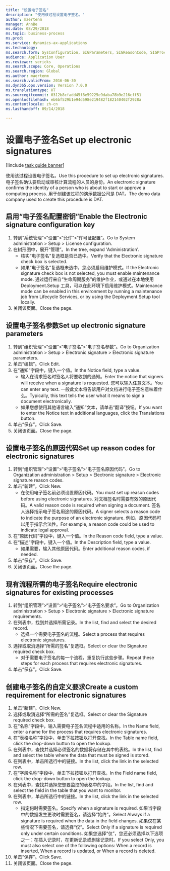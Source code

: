 ```yaml
--- 
title: "设置电子签名"
description: "使用该过程设置电子签名。"
author: maertenm
manager: AnnBe
ms.date: 08/29/2018
ms.topic: business-process
ms.prod: 
ms.service: dynamics-ax-applications
ms.technology: 
ms.search.form: SysConfiguration, SIGParameters, SIGReasonCode, SIGProcSetup
audience: Application User
ms.reviewer: sericks
ms.search.scope: Core, Operations
ms.search.region: Global
ms.author: maertenm
ms.search.validFrom: 2016-06-30
ms.dyn365.ops.version: Version 7.0.0
ms.translationtype: HT
ms.sourcegitcommit: 0312b8cfadd45f8e59225e9daba78b9e216cff51
ms.openlocfilehash: eb6bf529b1e94d598e219482f182140402f2928a
ms.contentlocale: zh-cn
ms.lasthandoff: 09/14/2018

---
```

# <a name="set-up-electronic-signatures"></a><span data-ttu-id="47890-103">设置电子签名</span><span class="sxs-lookup"><span data-stu-id="47890-103">Set up electronic signatures</span></span>

[!include [task guide banner](../../includes/task-guide-banner.md)]

<span data-ttu-id="47890-104">使用该过程设置电子签名。</span><span class="sxs-lookup"><span data-stu-id="47890-104">Use this procedure to set up electronic signatures.</span></span> <span data-ttu-id="47890-105">电子签名确认要启动或审核计算流程的人员的身份。</span><span class="sxs-lookup"><span data-stu-id="47890-105">An electronic signature confirms the identity of a person who is about to start or approve a computing process.</span></span> <span data-ttu-id="47890-106">用于创建该过程的演示数据公司是 DAT。</span><span class="sxs-lookup"><span data-stu-id="47890-106">The demo data company used to create this procedure is DAT.</span></span>


## <a name="enable-the-electronic-signature-configuration-key"></a><span data-ttu-id="47890-107">启用“电子签名配置密钥”</span><span class="sxs-lookup"><span data-stu-id="47890-107">Enable the Electronic signature configuration key</span></span>
1. <span data-ttu-id="47890-108">转到“系统管理”>“设置”>“允许”>“许可证配置”。</span><span class="sxs-lookup"><span data-stu-id="47890-108">Go to System administration > Setup > License configuration.</span></span>
2. <span data-ttu-id="47890-109">在树形图中，展开“管理”。</span><span class="sxs-lookup"><span data-stu-id="47890-109">In the tree, expand 'Administration'.</span></span>
    * <span data-ttu-id="47890-110">核实“电子签名”复选框是否已选中。</span><span class="sxs-lookup"><span data-stu-id="47890-110">Verify that the Electronic signature check box is selected.</span></span>  
    * <span data-ttu-id="47890-111">如果“电子签名”复选框未选中，您必须启用维护模式。</span><span class="sxs-lookup"><span data-stu-id="47890-111">If the Electronic signature check box is not selected, you must enable maintenance mode.</span></span> <span data-ttu-id="47890-112">通过运行来自“生命周期服务”的维护作业，或通过在本地使用 Deployment.Setup 工具，可以在此环境下启用维护模式。</span><span class="sxs-lookup"><span data-stu-id="47890-112">Maintenance mode can be enabled in this environment by running a maintenance job from Lifecycle Services, or by using the Deployment.Setup tool locally.</span></span>  
3. <span data-ttu-id="47890-113">关闭该页面。</span><span class="sxs-lookup"><span data-stu-id="47890-113">Close the page.</span></span>

## <a name="set-up-electronic-signature-parameters"></a><span data-ttu-id="47890-114">设置电子签名参数</span><span class="sxs-lookup"><span data-stu-id="47890-114">Set up electronic signature parameters</span></span>
1. <span data-ttu-id="47890-115">转到“组织管理”>“设置”>“电子签名”>“电子签名参数”。</span><span class="sxs-lookup"><span data-stu-id="47890-115">Go to Organization administration > Setup > Electronic signature > Electronic signature parameters.</span></span>
2. <span data-ttu-id="47890-116">单击“编辑”。</span><span class="sxs-lookup"><span data-stu-id="47890-116">Click Edit.</span></span>
3. <span data-ttu-id="47890-117">在“通知”字段中，键入一个值。</span><span class="sxs-lookup"><span data-stu-id="47890-117">In the Notice field, type a value.</span></span>
    * <span data-ttu-id="47890-118">输入在请求签名时签名人将要收到的通知。</span><span class="sxs-lookup"><span data-stu-id="47890-118">Enter the notice that signers will receive when a signature is requested.</span></span> <span data-ttu-id="47890-119">您可以输入任意文本。</span><span class="sxs-lookup"><span data-stu-id="47890-119">You can enter any text.</span></span> <span data-ttu-id="47890-120">一般此文本将告诉用户对文档进行电子签名意味着什么。</span><span class="sxs-lookup"><span data-stu-id="47890-120">Typically, this text tells the user what it means to sign a document electronically.</span></span>  
    * <span data-ttu-id="47890-121">如果您想使用其他语言输入“通知”文本，请单击“翻译”按钮。</span><span class="sxs-lookup"><span data-stu-id="47890-121">If you want to enter the Notice text in additional languages, click the Translations button.</span></span>  
4. <span data-ttu-id="47890-122">单击“保存”。</span><span class="sxs-lookup"><span data-stu-id="47890-122">Click Save.</span></span>
5. <span data-ttu-id="47890-123">关闭该页面。</span><span class="sxs-lookup"><span data-stu-id="47890-123">Close the page.</span></span>

## <a name="set-up-reason-codes-for-electronic-signatures"></a><span data-ttu-id="47890-124">设置电子签名的原因代码</span><span class="sxs-lookup"><span data-stu-id="47890-124">Set up reason codes for electronic signatures</span></span>
1. <span data-ttu-id="47890-125">转到“组织管理”>“设置”>“电子签名”>“电子签名原因代码”。</span><span class="sxs-lookup"><span data-stu-id="47890-125">Go to Organization administration > Setup > Electronic signature > Electronic signature reason codes.</span></span>
2. <span data-ttu-id="47890-126">单击“新建”。</span><span class="sxs-lookup"><span data-stu-id="47890-126">Click New.</span></span>
    * <span data-ttu-id="47890-127">在使用电子签名前必须设置原因代码。</span><span class="sxs-lookup"><span data-stu-id="47890-127">You must set up reason codes before using electronic signatures.</span></span> <span data-ttu-id="47890-128">对文档签名时需要有效的原因代码。</span><span class="sxs-lookup"><span data-stu-id="47890-128">A valid reason code is required when signing a document.</span></span>     <span data-ttu-id="47890-129">签名人选择指示电子签名用途的原因代码。</span><span class="sxs-lookup"><span data-stu-id="47890-129">A signer selects a reason code to indicate the purpose of an electronic signature.</span></span> <span data-ttu-id="47890-130">例如，原因代码可以用于指示合法性。</span><span class="sxs-lookup"><span data-stu-id="47890-130">For example, a reason code could be used to indicate legal approval.</span></span>  
3. <span data-ttu-id="47890-131">在“原因代码”字段中，键入一个值。</span><span class="sxs-lookup"><span data-stu-id="47890-131">In the Reason code field, type a value.</span></span>
4. <span data-ttu-id="47890-132">在“描述”字段中，键入一个值。</span><span class="sxs-lookup"><span data-stu-id="47890-132">In the Description field, type a value.</span></span>
    * <span data-ttu-id="47890-133">如果需要，输入其他原因代码。</span><span class="sxs-lookup"><span data-stu-id="47890-133">Enter additional reason codes, if needed.</span></span>  
5. <span data-ttu-id="47890-134">单击“保存”。</span><span class="sxs-lookup"><span data-stu-id="47890-134">Click Save.</span></span>
6. <span data-ttu-id="47890-135">关闭该页面。</span><span class="sxs-lookup"><span data-stu-id="47890-135">Close the page.</span></span>

## <a name="require-electronic-signatures-for-existing-processes"></a><span data-ttu-id="47890-136">现有流程所需的电子签名</span><span class="sxs-lookup"><span data-stu-id="47890-136">Require electronic signatures for existing processes</span></span>
1. <span data-ttu-id="47890-137">转到“组织管理”>“设置”>“电子签名”>“电子签名要求”。</span><span class="sxs-lookup"><span data-stu-id="47890-137">Go to Organization administration > Setup > Electronic signature > Electronic signature requirements.</span></span>
2. <span data-ttu-id="47890-138">在列表中，找到并选择所需记录。</span><span class="sxs-lookup"><span data-stu-id="47890-138">In the list, find and select the desired record.</span></span>
    * <span data-ttu-id="47890-139">选择一个需要电子签名的流程。</span><span class="sxs-lookup"><span data-stu-id="47890-139">Select a process that requires electronic signatures.</span></span>  
3. <span data-ttu-id="47890-140">选择或取消选择“所需的签名”复选框。</span><span class="sxs-lookup"><span data-stu-id="47890-140">Select or clear the Signature required check box.</span></span>
    * <span data-ttu-id="47890-141">对于需要电子签名的每一个流程，重复执行这些步骤。</span><span class="sxs-lookup"><span data-stu-id="47890-141">Repeat these steps for each process that requires electronic signatures.</span></span>  
4. <span data-ttu-id="47890-142">单击“保存”。</span><span class="sxs-lookup"><span data-stu-id="47890-142">Click Save.</span></span>

## <a name="create-a-custom-requirement-for-electronic-signatures"></a><span data-ttu-id="47890-143">创建电子签名的自定义要求</span><span class="sxs-lookup"><span data-stu-id="47890-143">Create a custom requirement for electronic signatures</span></span>
1. <span data-ttu-id="47890-144">单击“新建”。</span><span class="sxs-lookup"><span data-stu-id="47890-144">Click New.</span></span>
2. <span data-ttu-id="47890-145">选择或取消选择“所需的签名”复选框。</span><span class="sxs-lookup"><span data-stu-id="47890-145">Select or clear the Signature required check box.</span></span>
3. <span data-ttu-id="47890-146">在“名称”字段中，输入需要电子签名流程中适用的名称。</span><span class="sxs-lookup"><span data-stu-id="47890-146">In the Name field, enter a name for the process that requires electronic signatures.</span></span>
4. <span data-ttu-id="47890-147">在“表格名称”字段中，单击下拉按钮以打开查找。</span><span class="sxs-lookup"><span data-stu-id="47890-147">In the Table name field, click the drop-down button to open the lookup.</span></span>
5. <span data-ttu-id="47890-148">在列表中，查找并选择必须签名的数据将存储在其中的表格。</span><span class="sxs-lookup"><span data-stu-id="47890-148">In the list, find and select the table where the data that must be signed is stored.</span></span>
6. <span data-ttu-id="47890-149">在列表中，单击所选行中的链接。</span><span class="sxs-lookup"><span data-stu-id="47890-149">In the list, click the link in the selected row.</span></span>
7. <span data-ttu-id="47890-150">在“字段名称”字段中，单击下拉按钮以打开查找。</span><span class="sxs-lookup"><span data-stu-id="47890-150">In the Field name field, click the drop-down button to open the lookup.</span></span>
8. <span data-ttu-id="47890-151">在列表中，查找并选择您想要监控的表格中的字段。</span><span class="sxs-lookup"><span data-stu-id="47890-151">In the list, find and select the field in the table that you want to monitor.</span></span>
9. <span data-ttu-id="47890-152">在列表中，单击所选行中的链接。</span><span class="sxs-lookup"><span data-stu-id="47890-152">In the list, click the link in the selected row.</span></span>
    * <span data-ttu-id="47890-153">指定何时需要签名。</span><span class="sxs-lookup"><span data-stu-id="47890-153">Specify when a signature is required.</span></span>     <span data-ttu-id="47890-154">如果当字段中的数据发生更改时需要签名，请选择“始终”。</span><span class="sxs-lookup"><span data-stu-id="47890-154">Select Always if a signature is required when the data in the field changes.</span></span>     <span data-ttu-id="47890-155">如果仅在某些情况下需要签名，请选择“仅”。</span><span class="sxs-lookup"><span data-stu-id="47890-155">Select Only if a signature is required only under certain conditions.</span></span> <span data-ttu-id="47890-156">如果您选择“仅”，您还必须选择以下选项之一：在插入记录时，在更新记录或删除记录时。</span><span class="sxs-lookup"><span data-stu-id="47890-156">If you select Only, you must also select one of the following options: When a record is inserted, When a record is updated, or When a record is deleted.</span></span>  
10. <span data-ttu-id="47890-157">单击“保存”。</span><span class="sxs-lookup"><span data-stu-id="47890-157">Click Save.</span></span>
11. <span data-ttu-id="47890-158">关闭该页面。</span><span class="sxs-lookup"><span data-stu-id="47890-158">Close the page.</span></span>


